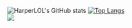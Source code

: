 ![HarperLOL's GitHub stats](https://github-readme-stats.vercel.app/api?username=HarperLOL&show_icons=true&theme=jolly)
[![Top Langs](https://github-readme-stats.vercel.app/api/top-langs/?username=HarperLOL&layout=compact)](https://github.com/anuraghazra/github-readme-stats)\
![](https://komarev.com/ghpvc/?username=your-github-HarperLOL&color=jolly)
